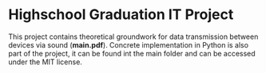 # Highschool Graduation IT Project

This project contains theoretical groundwork for data transmission between devices via sound (**main.pdf**). Concrete implementation in Python is also part of the project, it can be found int the main folder and can be accessed under the MIT license.
